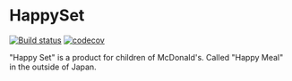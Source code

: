 # HappySet

[![Build status](https://ci.appveyor.com/api/projects/status/6hbeluavk6h9a9jj?svg=true)](https://ci.appveyor.com/project/CORDEA/happyset) [![codecov](https://codecov.io/gh/CORDEA/HappySet/branch/master/graph/badge.svg)](https://codecov.io/gh/CORDEA/HappySet)


"Happy Set" is a product for children of McDonald's. Called "Happy Meal" in the outside of Japan.
